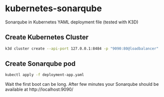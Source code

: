 # kubernetes-sonarqube

Sonarqube in Kubernetes YAML deployment file (tested with K3D)

## Create Kubernetes Cluster

```sh
k3d cluster create --api-port 127.0.0.1:8484 -p "9090:80@loadbalancer" --volume $(pwd)/volume/:/mnt/data/ -s 1 -a 2 clusterName
```

## Create Sonarqube pod

```sh
kubectl apply -f deployment-app.yaml
```

Wait the first boot can be long. After few minutes your Sonarqube should be available at http://localhost:9090/
